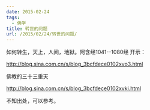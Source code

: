 ```yaml
---
date: 2015-02-24
tags:
  - 佛学
title: 转世的问题
url: /2015/02/24/转世的问题/
---
```



如何转生，天上，人间，地狱。阿含经1041--1080经 开示：

http://blog.sina.com.cn/s/blog_3bcfdece0102xvo3.html


佛教的三十三重天

http://blog.sina.com.cn/s/blog_3bcfdece0102xvki.html

不知出处，可以参考。